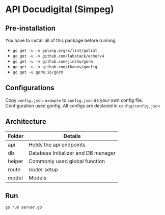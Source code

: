 # API Docudigital (Simpeg)

## Pre-installation
You have to install all of this package before running.
- `go get -u -v golang.org/x/lint/golint`
- `go get -u -v github.com/labstack/echo/v4`
- `go get -u -v github.com/jinzhu/gorm`
- `go get -u -v github.com/tkanos/gonfig`
- `go get -u gorm.io/gorm `



## Configurations
Copy `config.json.example` to `config.json` as your own config file.
Configuration used gonfig. All configs are declared in `config/config.json`

## Architecture
| Folder | Details |
| --- | ---|
| api | Holds the api endpoints |
| db | Database Initializer and DB manager |
| helper | Commonly used global function |
| route | router setup |
| model | Models|


## Run 
`go run server.go`


